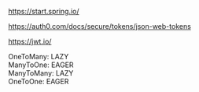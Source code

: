 https://start.spring.io/

https://auth0.com/docs/secure/tokens/json-web-tokens

https://jwt.io/

OneToMany: LAZY<br>
ManyToOne: EAGER<br>
ManyToMany: LAZY<br>
OneToOne: EAGER<br>